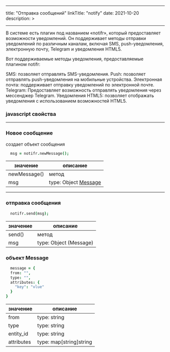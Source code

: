 
---
title: "Отправка сообщений"
linkTitle: "notify"
date: 2021-10-20
description: >

---

В системе есть плагин под названием «notifr», который предоставляет возможности уведомлений. Он поддерживает методы отправки уведомлений по различным каналам, включая SMS, push-уведомления, электронную почту, Telegram и уведомления HTML5.

Вот поддерживаемые методы уведомления, предоставляемые плагином notifr:

SMS: позволяет отправлять SMS-уведомления.
Push: позволяет отправлять push-уведомления на мобильные устройства.
Электронная почта: поддерживает отправку уведомлений по электронной почте.
Telegram: Предоставляет возможность отправлять уведомления через мессенджер Telegram.
Уведомления HTML5: позволяет отображать уведомления с использованием возможностей HTML5.

### javascript свойства
----------------

### Новое сообщение

создает объект сообщения

```coffeescript
  msg = notifr.newMessage();
```
|  значение  | описание  |
|-------------|---------|
| newMessage() |    метод   |
| msg |   type: Object [Message](#объект-message)  |


----------------

### отправка сообщения


```coffeescript
  notifr.send(msg);
```
|  значение  | описание  |
|-------------|---------|
| send() |    метод   |
| msg |   type: Object (Message)  |


### объект Message

```coffeescript
  message = {
  from: "",
  type: "",
  attributes: {
    "key": "vlue"
  }
}
``` 

|  значение  | описание  |
|-------------|---------|
| from |    type: string   |
| type |    type: string   |
| entity_id |    type: string   |
| attributes |   type: map[string]string  |
